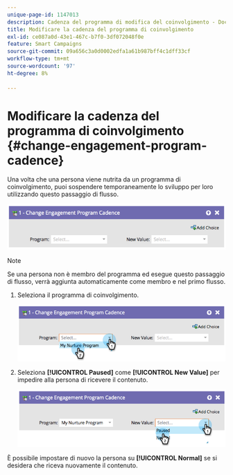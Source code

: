 ```yaml
---
unique-page-id: 1147013
description: Cadenza del programma di modifica del coinvolgimento - Documentazione di Marketo - Documentazione del prodotto
title: Modificare la cadenza del programma di coinvolgimento
exl-id: ce087a0d-43e1-467c-b7f0-3df072048f0e
feature: Smart Campaigns
source-git-commit: 09a656c3a0d0002edfa1a61b987bff4c1dff33cf
workflow-type: tm+mt
source-wordcount: '97'
ht-degree: 8%

---
```


# Modificare la cadenza del programma di coinvolgimento {#change-engagement-program-cadence}

Una volta che una persona viene nutrita da un programma di coinvolgimento, puoi sospendere temporaneamente lo sviluppo per loro utilizzando questo passaggio di flusso.

![](assets/change-engagement-program-cadence-1.png)

>[!NOTE]
>
>Se una persona non è membro del programma ed esegue questo passaggio di flusso, verrà aggiunta automaticamente come membro e nel primo flusso.

1. Seleziona il programma di coinvolgimento.

   ![](assets/change-engagement-program-cadence-2.png)

1. Seleziona **[!UICONTROL Paused]** come **[!UICONTROL New Value]** per impedire alla persona di ricevere il contenuto.

   ![](assets/change-engagement-program-cadence-3.png)

È possibile impostare di nuovo la persona su **[!UICONTROL Normal]** se si desidera che riceva nuovamente il contenuto.
